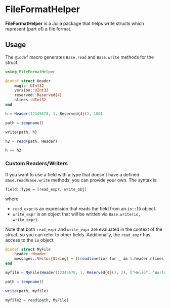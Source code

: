 # FileFormatHelper

**FileFormatHelper** is a Julia package that helps write structs which represent (part of) a file format.

## Usage

The `@iodef` macro generates `Base.read` and `Base.write` methods for the struct.

```julia
using FileFormatHelper

@iodef struct Header
    magic::UInt32
    version::UInt32
    reserved::Reserved{4}
    nlines::UInt32
end

h = Header(12345678, 1, Reserved{4}(), 100)

path = tempname()

write(path, h)

h2 = read(path, Header)

h == h2
```

### Custom Readers/Writers

If you want to use a field with a type that doesn't have a defined `Base.read`/`Base.write` methods, you can provide your own.  The syntax is:

```
field::Type = [read_expr, write_obj]
```

where

- `read_expr` is an expression that reads the field from an `io::IO` object.
- `write_expr` is an object that will be written via `Base.write(io, write_expr)`.


Note that both `read_expr` and `write_expr` are evaluated in the context of the struct, so you can refer to other fields.  Additionally, the `read_expr` has access to the `io` object.


```julia
@iodef struct MyFile
    header::Header
    messages::Vector{String} = [[readline(io) for _ in 1:header.nlines], join(messages, '\n')]
end

myfile = MyFile(Header(12345678, 1, Reserved{4}(), 3), ["Hello", "World", "!!!"])

path = tempname()

write(path, myfile)

myfile2 = read(path, MyFile)
```
